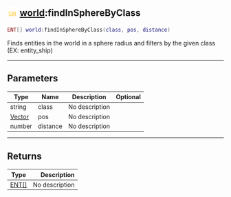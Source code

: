 ## <img src="../../.gitbook/assets/shared.png" width="24" height=24 /> [world](https://iaswiki.rawr.dev/readme/world):findInSphereByClass

```lua
ENT[] world:findInSphereByClass(class, pos, distance)
```

Finds entities in the world in a sphere radius and filters by the given class (EX: entity_ship)

------
## Parameters

| Type   | Name | Description | Optional |
| ------ | ---- | ----------- | -------: |
| string | class | No description |  |
| [Vector](https://iaswiki.rawr.dev/readme/vector) | pos | No description |  |
| number | distance | No description |  |


------
## Returns

| Type   | Description |
| ------ | ----------: |
| [ENT[]](https://iaswiki.rawr.dev/readme/ent[]) | No description |

